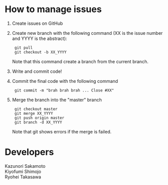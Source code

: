# How to manage issues
1. Create issues on GitHub
2. Create new branch with the following command (XX is the issue number and YYYY is the abstract):

        git pull
        git checkout -b XX_YYYY
    Note that this command create a branch from the current branch.
3. Write and commit code!
4. Commit the final code with the following command

        git commit -m "brah brah brah ... Close #XX"
5. Merge the branch into the "master" branch

        git checkout master
        git merge XX_YYYY
        git push origin master
        git branch -d XX_YYYY
    Note that git shows errors if the merge is failed.

# Developers
Kazunori Sakamoto  
Kiyofumi Shimojo  
Ryohei Takasawa
